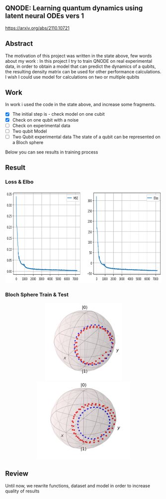 ## QNODE: Learning quantum dynamics using latent neural ODEs vers 1
https://arxiv.org/abs/2110.10721

## Abstract
The  motivation of this project was written in the state above, few words about my work : 
In this project I try to train QNODE on real experimental data, in order to obtain a model that can predict the dynamics of a qubits, the resulting density matrix can be used for other performance calculations.
I wish I could use model for calculations on  two or  multiple qubits

## Work
In work i used the code in the state above, and increase some fragments.

- [x] The initial step is - check model on one cubit
- [x] Check on one qubit with a noise
- [ ] Check on experimental data
- [ ] Two qubit Model
- [ ] Two Qubit experimental data
The state of a qubit can be represented on a Bloch sphere

Below you can see results in training process 

## Result
### Loss & Elbo
<p align="center">
<img src="graph.png" width="900" height="300">

### Bloch Sphere Train & Test
 <p align="center">
<img src="train.png" width="250" height="250">
<img src="test.jpg" width="300" height="250">
</p>

## Review
Until now, we rewrite functions, dataset and model in order to increase quality of results

